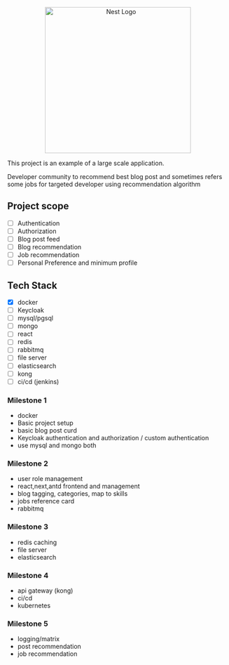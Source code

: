 <p align="center">
  <a href="http://nestjs.com/" target="blank"><img src="https://www.outsystems.com/-/media/images/root/glossary/what-is-microservice/what-is-microservice-glossary-01.png?updated=20220311130405" width="333" alt="Nest Logo" /></a>
</p>


This project is an example of a large scale application.

Developer community to recommend best blog post and sometimes refers some jobs for targeted developer 
using recommendation algorithm

## Project scope
- [ ] Authentication
- [ ] Authorization
- [ ] Blog post feed
- [ ] Blog recommendation
- [ ] Job recommendation
- [ ] Personal Preference and minimum profile

## Tech Stack
- [X] docker
- [ ] Keycloak
- [ ] mysql/pgsql
- [ ] mongo
- [ ] react
- [ ] redis
- [ ] rabbitmq
- [ ] file server
- [ ] elasticsearch
- [ ] kong
- [ ] ci/cd (jenkins)

### Milestone 1
- docker
- Basic project setup
- basic blog post curd
- Keycloak authentication and authorization / custom authentication
- use mysql and mongo both

### Milestone 2
- user role management
- react,next,antd frontend and management
- blog tagging, categories, map to skills
- jobs reference card
- rabbitmq

### Milestone 3
- redis caching
- file server
- elasticsearch

### Milestone 4
- api gateway (kong)
- ci/cd
- kubernetes

### Milestone 5
- logging/matrix
- post recommendation
- job recommendation